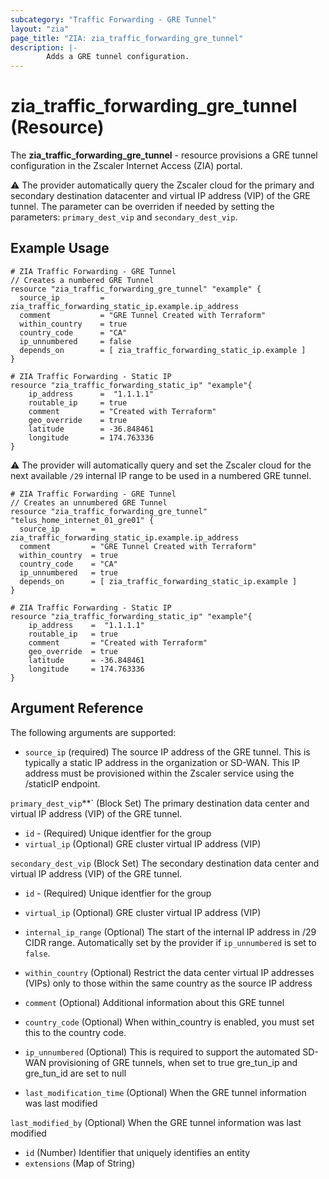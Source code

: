 ```yaml
---
subcategory: "Traffic Forwarding - GRE Tunnel"
layout: "zia"
page_title: "ZIA: zia_traffic_forwarding_gre_tunnel"
description: |-
        Adds a GRE tunnel configuration.
---
```


# zia_traffic_forwarding_gre_tunnel (Resource)

The **zia_traffic_forwarding_gre_tunnel** - resource provisions a GRE tunnel configuration in the Zscaler Internet Access (ZIA) portal.

:warning: The provider automatically query the Zscaler cloud for the primary and secondary destination datacenter and virtual IP address (VIP) of the GRE tunnel. The parameter can be overriden if needed by setting the parameters: `primary_dest_vip` and `secondary_dest_vip`.

## Example Usage

```hcl
# ZIA Traffic Forwarding - GRE Tunnel
// Creates a numbered GRE Tunnel
resource "zia_traffic_forwarding_gre_tunnel" "example" {
  source_ip         = zia_traffic_forwarding_static_ip.example.ip_address
  comment           = "GRE Tunnel Created with Terraform"
  within_country    = true
  country_code      = "CA"
  ip_unnumbered     = false
  depends_on        = [ zia_traffic_forwarding_static_ip.example ]
}

# ZIA Traffic Forwarding - Static IP
resource "zia_traffic_forwarding_static_ip" "example"{
    ip_address      =  "1.1.1.1"
    routable_ip     = true
    comment         = "Created with Terraform"
    geo_override    = true
    latitude        = -36.848461
    longitude       = 174.763336
}
```

:warning: The provider will automatically query and set the Zscaler cloud for the next available `/29` internal IP range to be used in a numbered GRE tunnel.

```hcl
# ZIA Traffic Forwarding - GRE Tunnel
// Creates an unnumbered GRE Tunnel
resource "zia_traffic_forwarding_gre_tunnel" "telus_home_internet_01_gre01" {
  source_ip       = zia_traffic_forwarding_static_ip.example.ip_address
  comment         = "GRE Tunnel Created with Terraform"
  within_country  = true
  country_code    = "CA"
  ip_unnumbered   = true
  depends_on      = [ zia_traffic_forwarding_static_ip.example ]
}

# ZIA Traffic Forwarding - Static IP
resource "zia_traffic_forwarding_static_ip" "example"{
    ip_address    =  "1.1.1.1"
    routable_ip   = true
    comment       = "Created with Terraform"
    geo_override  = true
    latitude      = -36.848461
    longitude     = 174.763336
}
```

## Argument Reference

The following arguments are supported:

* `source_ip` (required) The source IP address of the GRE tunnel. This is typically a static IP address in the organization or SD-WAN. This IP address must be provisioned within the Zscaler service using the /staticIP endpoint.

`primary_dest_vip`**` (Block Set) The primary destination data center and virtual IP address (VIP) of the GRE tunnel.

* `id` - (Required) Unique identfier for the group
* `virtual_ip` (Optional) GRE cluster virtual IP address (VIP)

`secondary_dest_vip` (Block Set) The secondary destination data center and virtual IP address (VIP) of the GRE tunnel.

* `id` - (Required) Unique identfier for the group
* `virtual_ip` (Optional) GRE cluster virtual IP address (VIP)

* `internal_ip_range` (Optional) The start of the internal IP address in /29 CIDR range. Automatically set by the provider if `ip_unnumbered` is set to `false`.
* `within_country` (Optional) Restrict the data center virtual IP addresses (VIPs) only to those within the same country as the source IP address
* `comment` (Optional) Additional information about this GRE tunnel
* `country_code` (Optional) When within_country is enabled, you must set this to the country code.
* `ip_unnumbered` (Optional) This is required to support the automated SD-WAN provisioning of GRE tunnels, when set to true gre_tun_ip and gre_tun_id are set to null
* `last_modification_time` (Optional) When the GRE tunnel information was last modified

`last_modified_by` (Optional) When the GRE tunnel information was last modified

* `id` (Number) Identifier that uniquely identifies an entity
* `extensions` (Map of String)
